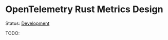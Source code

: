 # OpenTelemetry Rust Metrics Design

Status:
[Development](https://github.com/open-telemetry/opentelemetry-specification/blob/main/specification/document-status.md)

TODO:
